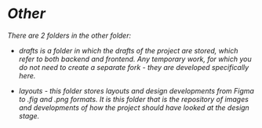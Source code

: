 # *Other*

*There are 2 folders in the other folder:*

* *drafts is a folder in which the drafts of the project are stored, which
refer to both backend and frontend. Any temporary work,
for which you do not need to create a separate fork - they are developed specifically
here.*

* *layouts - this folder stores layouts and design developments from Figma to
.fig and .png formats. It is this folder that is the repository of images and
developments of how the project should have looked at the design stage.*
